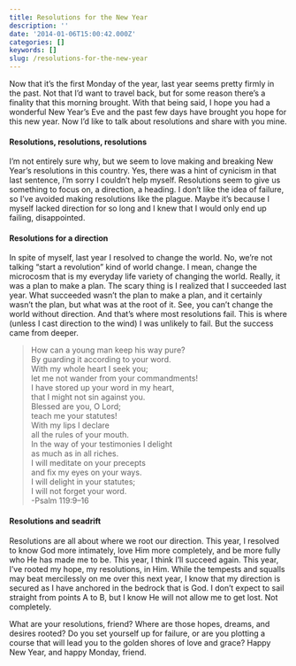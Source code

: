 ```yaml
---
title: Resolutions for the New Year
description: ''
date: '2014-01-06T15:00:42.000Z'
categories: []
keywords: []
slug: /resolutions-for-the-new-year
---
```


Now that it’s the first Monday of the year, last year seems pretty firmly in the past. Not that I’d want to travel back, but for some reason there’s a finality that this morning brought. With that being said, I hope you had a wonderful New Year’s Eve and the past few days have brought you hope for this new year. Now I’d like to talk about resolutions and share with you mine.

#### Resolutions, resolutions, resolutions

I’m not entirely sure why, but we seem to love making and breaking New Year’s resolutions in this country. Yes, there was a hint of cynicism in that last sentence, I’m sorry I couldn’t help myself. Resolutions seem to give us something to focus on, a direction, a heading. I don’t like the idea of failure, so I’ve avoided making resolutions like the plague. Maybe it’s because I myself lacked direction for so long and I knew that I would only end up failing, disappointed.

#### Resolutions for a direction

In spite of myself, last year I resolved to change the world. No, we’re not talking “start a revolution” kind of world change. I mean, change the microcosm that is my everyday life variety of changing the world. Really, it was a plan to make a plan. The scary thing is I realized that I succeeded last year. What succeeded wasn’t the plan to make a plan, and it certainly wasn’t the plan, but what was at the root of it. See, you can’t change the world without direction. And that’s where most resolutions fail. This is where (unless I cast direction to the wind) I was unlikely to fail. But the success came from deeper.

> How can a young man keep his way pure?  
> By guarding it according to your word.  
> With my whole heart I seek you;  
> let me not wander from your commandments!  
> I have stored up your word in my heart,  
> that I might not sin against you.  
> Blessed are you, O Lord;  
> teach me your statutes!  
> With my lips I declare  
> all the rules of your mouth.  
> In the way of your testimonies I delight  
> as much as in all riches.  
> I will meditate on your precepts  
> and fix my eyes on your ways.  
> I will delight in your statutes;  
> I will not forget your word.  
> \-Psalm 119:9–16

#### Resolutions and seadrift

Resolutions are all about where we root our direction. This year, I resolved to know God more intimately, love Him more completely, and be more fully who He has made me to be. This year, I think I’ll succeed again. This year, I’ve rooted my hope, my resolutions, in Him. While the tempests and squalls may beat mercilessly on me over this next year, I know that my direction is secured as I have anchored in the bedrock that is God. I don’t expect to sail straight from points A to B, but I know He will not allow me to get lost. Not completely.

What are your resolutions, friend? Where are those hopes, dreams, and desires rooted? Do you set yourself up for failure, or are you plotting a course that will lead you to the golden shores of love and grace? Happy New Year, and happy Monday, friend.